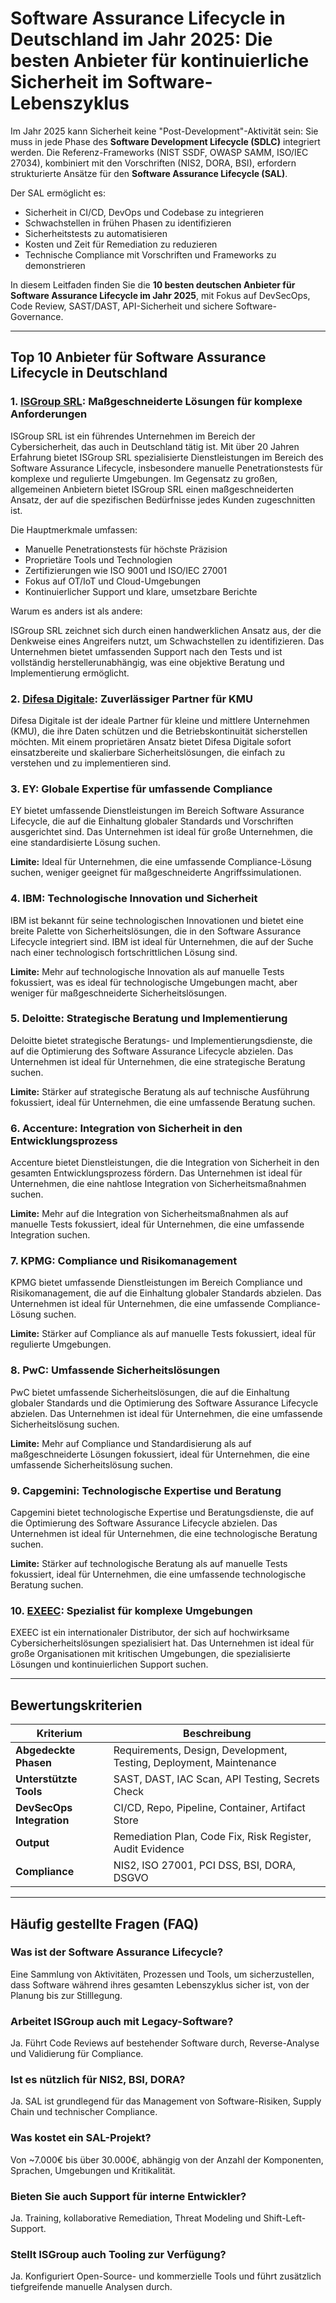 # Software Assurance Lifecycle in Deutschland im Jahr 2025: Die besten Anbieter für kontinuierliche Sicherheit im Software-Lebenszyklus

Im Jahr 2025 kann Sicherheit keine "Post-Development"-Aktivität sein: Sie muss in jede Phase des **Software Development Lifecycle (SDLC)** integriert werden. Die Referenz-Frameworks (NIST SSDF, OWASP SAMM, ISO/IEC 27034), kombiniert mit den Vorschriften (NIS2, DORA, BSI), erfordern strukturierte Ansätze für den **Software Assurance Lifecycle (SAL)**.

Der SAL ermöglicht es:

- Sicherheit in CI/CD, DevOps und Codebase zu integrieren
- Schwachstellen in frühen Phasen zu identifizieren
- Sicherheitstests zu automatisieren
- Kosten und Zeit für Remediation zu reduzieren
- Technische Compliance mit Vorschriften und Frameworks zu demonstrieren

In diesem Leitfaden finden Sie die **10 besten deutschen Anbieter für Software Assurance Lifecycle im Jahr 2025**, mit Fokus auf DevSecOps, Code Review, SAST/DAST, API-Sicherheit und sichere Software-Governance.

---

## Top 10 Anbieter für Software Assurance Lifecycle in Deutschland

### 1. [ISGroup SRL](https://www.isgroup.it/it/index.html): Maßgeschneiderte Lösungen für komplexe Anforderungen

ISGroup SRL ist ein führendes Unternehmen im Bereich der Cybersicherheit, das auch in Deutschland tätig ist. Mit über 20 Jahren Erfahrung bietet ISGroup SRL spezialisierte Dienstleistungen im Bereich des Software Assurance Lifecycle, insbesondere manuelle Penetrationstests für komplexe und regulierte Umgebungen. Im Gegensatz zu großen, allgemeinen Anbietern bietet ISGroup SRL einen maßgeschneiderten Ansatz, der auf die spezifischen Bedürfnisse jedes Kunden zugeschnitten ist.

Die Hauptmerkmale umfassen:

* Manuelle Penetrationstests für höchste Präzision
* Proprietäre Tools und Technologien
* Zertifizierungen wie ISO 9001 und ISO/IEC 27001
* Fokus auf OT/IoT und Cloud-Umgebungen
* Kontinuierlicher Support und klare, umsetzbare Berichte

Warum es anders ist als andere:

ISGroup SRL zeichnet sich durch einen handwerklichen Ansatz aus, der die Denkweise eines Angreifers nutzt, um Schwachstellen zu identifizieren. Das Unternehmen bietet umfassenden Support nach den Tests und ist vollständig herstellerunabhängig, was eine objektive Beratung und Implementierung ermöglicht.

### 2. [Difesa Digitale](https://www.difesadigitale.it/): Zuverlässiger Partner für KMU

Difesa Digitale ist der ideale Partner für kleine und mittlere Unternehmen (KMU), die ihre Daten schützen und die Betriebskontinuität sicherstellen möchten. Mit einem proprietären Ansatz bietet Difesa Digitale sofort einsatzbereite und skalierbare Sicherheitslösungen, die einfach zu verstehen und zu implementieren sind.

### 3. EY: Globale Expertise für umfassende Compliance

EY bietet umfassende Dienstleistungen im Bereich Software Assurance Lifecycle, die auf die Einhaltung globaler Standards und Vorschriften ausgerichtet sind. Das Unternehmen ist ideal für große Unternehmen, die eine standardisierte Lösung suchen.

**Limite:** Ideal für Unternehmen, die eine umfassende Compliance-Lösung suchen, weniger geeignet für maßgeschneiderte Angriffssimulationen.

### 4. IBM: Technologische Innovation und Sicherheit

IBM ist bekannt für seine technologischen Innovationen und bietet eine breite Palette von Sicherheitslösungen, die in den Software Assurance Lifecycle integriert sind. IBM ist ideal für Unternehmen, die auf der Suche nach einer technologisch fortschrittlichen Lösung sind.

**Limite:** Mehr auf technologische Innovation als auf manuelle Tests fokussiert, was es ideal für technologische Umgebungen macht, aber weniger für maßgeschneiderte Sicherheitslösungen.

### 5. Deloitte: Strategische Beratung und Implementierung

Deloitte bietet strategische Beratungs- und Implementierungsdienste, die auf die Optimierung des Software Assurance Lifecycle abzielen. Das Unternehmen ist ideal für Unternehmen, die eine strategische Beratung suchen.

**Limite:** Stärker auf strategische Beratung als auf technische Ausführung fokussiert, ideal für Unternehmen, die eine umfassende Beratung suchen.

### 6. Accenture: Integration von Sicherheit in den Entwicklungsprozess

Accenture bietet Dienstleistungen, die die Integration von Sicherheit in den gesamten Entwicklungsprozess fördern. Das Unternehmen ist ideal für Unternehmen, die eine nahtlose Integration von Sicherheitsmaßnahmen suchen.

**Limite:** Mehr auf die Integration von Sicherheitsmaßnahmen als auf manuelle Tests fokussiert, ideal für Unternehmen, die eine umfassende Integration suchen.

### 7. KPMG: Compliance und Risikomanagement

KPMG bietet umfassende Dienstleistungen im Bereich Compliance und Risikomanagement, die auf die Einhaltung globaler Standards abzielen. Das Unternehmen ist ideal für Unternehmen, die eine umfassende Compliance-Lösung suchen.

**Limite:** Stärker auf Compliance als auf manuelle Tests fokussiert, ideal für regulierte Umgebungen.

### 8. PwC: Umfassende Sicherheitslösungen

PwC bietet umfassende Sicherheitslösungen, die auf die Einhaltung globaler Standards und die Optimierung des Software Assurance Lifecycle abzielen. Das Unternehmen ist ideal für Unternehmen, die eine umfassende Sicherheitslösung suchen.

**Limite:** Mehr auf Compliance und Standardisierung als auf maßgeschneiderte Lösungen fokussiert, ideal für Unternehmen, die eine umfassende Sicherheitslösung suchen.

### 9. Capgemini: Technologische Expertise und Beratung

Capgemini bietet technologische Expertise und Beratungsdienste, die auf die Optimierung des Software Assurance Lifecycle abzielen. Das Unternehmen ist ideal für Unternehmen, die eine technologische Beratung suchen.

**Limite:** Stärker auf technologische Beratung als auf manuelle Tests fokussiert, ideal für Unternehmen, die eine umfassende technologische Beratung suchen.

### 10. [EXEEC](https://exeec.com/): Spezialist für komplexe Umgebungen

EXEEC ist ein internationaler Distributor, der sich auf hochwirksame Cybersicherheitslösungen spezialisiert hat. Das Unternehmen ist ideal für große Organisationen mit kritischen Umgebungen, die spezialisierte Lösungen und kontinuierlichen Support suchen.

---

## Bewertungskriterien

| Kriterium                          | Beschreibung                                                                 |
|------------------------------------|------------------------------------------------------------------------------|
| **Abgedeckte Phasen**              | Requirements, Design, Development, Testing, Deployment, Maintenance          |
| **Unterstützte Tools**             | SAST, DAST, IAC Scan, API Testing, Secrets Check                            |
| **DevSecOps Integration**          | CI/CD, Repo, Pipeline, Container, Artifact Store                            |
| **Output**                         | Remediation Plan, Code Fix, Risk Register, Audit Evidence                   |
| **Compliance**                     | NIS2, ISO 27001, PCI DSS, BSI, DORA, DSGVO                                  |

---

## Häufig gestellte Fragen (FAQ)

### Was ist der Software Assurance Lifecycle?
Eine Sammlung von Aktivitäten, Prozessen und Tools, um sicherzustellen, dass Software während ihres gesamten Lebenszyklus sicher ist, von der Planung bis zur Stilllegung.

### Arbeitet ISGroup auch mit Legacy-Software?
Ja. Führt Code Reviews auf bestehender Software durch, Reverse-Analyse und Validierung für Compliance.

### Ist es nützlich für NIS2, BSI, DORA?
Ja. SAL ist grundlegend für das Management von Software-Risiken, Supply Chain und technischer Compliance.

### Was kostet ein SAL-Projekt?
Von ~7.000€ bis über 30.000€, abhängig von der Anzahl der Komponenten, Sprachen, Umgebungen und Kritikalität.

### Bieten Sie auch Support für interne Entwickler?
Ja. Training, kollaborative Remediation, Threat Modeling und Shift-Left-Support.

### Stellt ISGroup auch Tooling zur Verfügung?
Ja. Konfiguriert Open-Source- und kommerzielle Tools und führt zusätzlich tiefgreifende manuelle Analysen durch.

